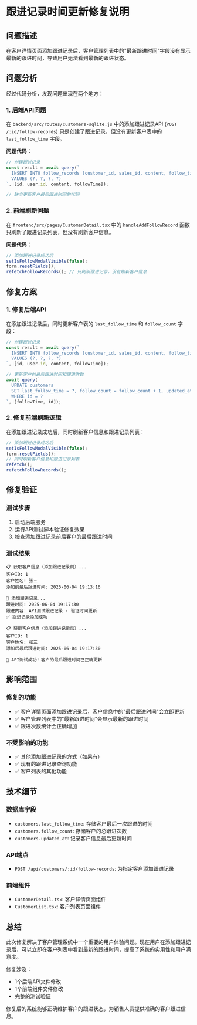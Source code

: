 # 跟进记录时间更新修复说明

## 问题描述

在客户详情页面添加跟进记录后，客户管理列表中的"最新跟进时间"字段没有显示最新的跟进时间，导致用户无法看到最新的跟进状态。

## 问题分析

经过代码分析，发现问题出现在两个地方：

### 1. 后端API问题
在 `backend/src/routes/customers-sqlite.js` 中的添加跟进记录API (`POST /:id/follow-records`) 只是创建了跟进记录，但没有更新客户表中的 `last_follow_time` 字段。

**问题代码：**
```javascript
// 创建跟进记录
const result = await query(`
  INSERT INTO follow_records (customer_id, sales_id, content, follow_time)
  VALUES (?, ?, ?, ?)
`, [id, user.id, content, followTime]);

// 缺少更新客户最后跟进时间的代码
```

### 2. 前端刷新问题
在 `frontend/src/pages/CustomerDetail.tsx` 中的 `handleAddFollowRecord` 函数只刷新了跟进记录列表，但没有刷新客户信息。

**问题代码：**
```javascript
// 添加跟进记录成功后
setIsFollowModalVisible(false);
form.resetFields();
refetchFollowRecords(); // 只刷新跟进记录，没有刷新客户信息
```

## 修复方案

### 1. 修复后端API
在添加跟进记录后，同时更新客户表的 `last_follow_time` 和 `follow_count` 字段：

```javascript
// 创建跟进记录
const result = await query(`
  INSERT INTO follow_records (customer_id, sales_id, content, follow_time)
  VALUES (?, ?, ?, ?)
`, [id, user.id, content, followTime]);

// 更新客户的最后跟进时间和跟进次数
await query(`
  UPDATE customers 
  SET last_follow_time = ?, follow_count = follow_count + 1, updated_at = CURRENT_TIMESTAMP
  WHERE id = ?
`, [followTime, id]);
```

### 2. 修复前端刷新逻辑
在添加跟进记录成功后，同时刷新客户信息和跟进记录列表：

```javascript
// 添加跟进记录成功后
setIsFollowModalVisible(false);
form.resetFields();
// 同时刷新客户信息和跟进记录列表
refetch();
refetchFollowRecords();
```

## 修复验证

### 测试步骤
1. 启动后端服务
2. 运行API测试脚本验证修复效果
3. 检查添加跟进记录前后客户的最后跟进时间

### 测试结果
```
📋 获取客户信息（添加跟进记录前）...
客户ID: 1
客户姓名: 张三
添加前最后跟进时间: 2025-06-04 19:13:16

📝 添加跟进记录...
跟进时间: 2025-06-04 19:17:30
跟进内容: API测试跟进记录 - 验证时间更新
✅ 跟进记录添加成功

📋 获取客户信息（添加跟进记录后）...
客户ID: 1
客户姓名: 张三
添加后最后跟进时间: 2025-06-04 19:17:30

🎉 API测试成功！客户的最后跟进时间已正确更新
```

## 影响范围

### 修复的功能
- ✅ 客户详情页面添加跟进记录后，客户信息中的"最后跟进时间"会立即更新
- ✅ 客户管理列表中的"最新跟进时间"会显示最新的跟进时间
- ✅ 跟进次数统计会正确增加

### 不受影响的功能
- ✅ 其他添加跟进记录的方式（如果有）
- ✅ 现有的跟进记录查询功能
- ✅ 客户列表的其他功能

## 技术细节

### 数据库字段
- `customers.last_follow_time`: 存储客户最后一次跟进的时间
- `customers.follow_count`: 存储客户的总跟进次数
- `customers.updated_at`: 记录客户信息最后更新时间

### API端点
- `POST /api/customers/:id/follow-records`: 为指定客户添加跟进记录

### 前端组件
- `CustomerDetail.tsx`: 客户详情页面组件
- `CustomerList.tsx`: 客户列表页面组件

## 总结

此次修复解决了客户管理系统中一个重要的用户体验问题。现在用户在添加跟进记录后，可以立即在客户列表中看到最新的跟进时间，提高了系统的实用性和用户满意度。

修复涉及：
- 1个后端API文件修改
- 1个前端组件文件修改
- 完整的测试验证

修复后的系统能够正确维护客户的跟进状态，为销售人员提供准确的客户跟进信息。 